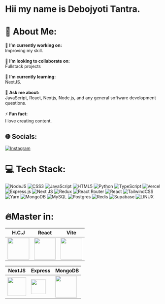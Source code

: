 # Hii my name is Debojyoti Tantra.
# 💫 About Me:
🔭 **I’m currently working on:**  <br>Improving my skill.<br><br>👯 **I’m looking to collaborate on:**  <br>Fullstack projects<br><br>🌱 **I’m currently learning:**  <br>NextJS.<br><br>💬 **Ask me about:**  <br>JavaScript, React, Nextjs, Node.js, and any general software development questions.<br><br>⚡ **Fun fact:**  <br>I love creating content.


## 🌐 Socials:
[![Instagram](https://img.shields.io/badge/Instagram-%23E4405F.svg?logo=Instagram&logoColor=white)](https://www.instagram.com/debojyoti_tantra/) 

# 💻 Tech Stack:
![NodeJS](https://img.shields.io/badge/node.js-6DA55F?style=for-the-badge&logo=node.js&logoColor=white)  ![CSS3](https://img.shields.io/badge/css3-%231572B6.svg?style=for-the-badge&logo=css3&logoColor=white) ![JavaScript](https://img.shields.io/badge/javascript-%23323330.svg?style=for-the-badge&logo=javascript&logoColor=%23F7DF1E) ![HTML5](https://img.shields.io/badge/html5-%23E34F26.svg?style=for-the-badge&logo=html5&logoColor=white)   ![Python](https://img.shields.io/badge/python-3670A0?style=for-the-badge&logo=python&logoColor=ffdd54)  ![TypeScript](https://img.shields.io/badge/typescript-%23007ACC.svg?style=for-the-badge&logo=typescript&logoColor=white) ![Vercel](https://img.shields.io/badge/vercel-%23000000.svg?style=for-the-badge&logo=vercel&logoColor=white)  ![Express.js](https://img.shields.io/badge/express.js-%23404d59.svg?style=for-the-badge&logo=express&logoColor=%2361DAFB) ![Next JS](https://img.shields.io/badge/Next-black?style=for-the-badge&logo=next.js&logoColor=white)  ![Redux](https://img.shields.io/badge/redux-%23593d88.svg?style=for-the-badge&logo=redux&logoColor=white)  ![React Router](https://img.shields.io/badge/React_Router-CA4245?style=for-the-badge&logo=react-router&logoColor=white) ![React](https://img.shields.io/badge/react-%2320232a.svg?style=for-the-badge&logo=react&logoColor=%2361DAFB) ![TailwindCSS](https://img.shields.io/badge/tailwindcss-%2338B2AC.svg?style=for-the-badge&logo=tailwind-css&logoColor=white) ![Yarn](https://img.shields.io/badge/yarn-%232C8EBB.svg?style=for-the-badge&logo=yarn&logoColor=white) ![MongoDB](https://img.shields.io/badge/MongoDB-%234ea94b.svg?style=for-the-badge&logo=mongodb&logoColor=white) ![MySQL](https://img.shields.io/badge/mysql-%2300f.svg?style=for-the-badge&logo=mysql&logoColor=white) ![Postgres](https://img.shields.io/badge/postgres-%23316192.svg?style=for-the-badge&logo=postgresql&logoColor=white) ![Redis](https://img.shields.io/badge/redis-%23DD0031.svg?style=for-the-badge&logo=redis&logoColor=white) 	![Supabase](https://img.shields.io/badge/Supabase-3ECF8E?style=for-the-badge&logo=supabase&logoColor=white) ![LINUX](https://img.shields.io/badge/Linux-FCC624?style=for-the-badge&logo=linux&logoColor=black) 

# 🔥Master in:
| H.C.J | React | Vite  |
|--|--|--|
| <img src="https://encrypted-tbn0.gstatic.com/images?q=tbn:ANd9GcRZULgn7jR5IH6sCNm5PjEnH1xTaSLFJLmx8w&s" height=70px > | <img src="https://encrypted-tbn0.gstatic.com/images?q=tbn:ANd9GcTKfxxgtvjoywpYYFjqCM2IByvFIxA6n40Wtw&s" height=70px > | <img src="https://th.bing.com/th/id/OIP.OWUxNWKn_02KOQ7ltyGsjQHaHa?w=500&h=500&dpr=1.9&pid=ImgDetMain" height=70px > |

| NextJS | Express | MongoDB |
|--|--|--|
| <img src="https://images.ctfassets.net/23aumh6u8s0i/6pjUKboBuFLvCKkE3esaFA/5f2101d6d2add5c615db5e98a553fc44/nextjs.jpeg" height=60px > | <img src="https://media.licdn.com/dms/image/D4D12AQEoYssSDR6VuA/article-cover_image-shrink_720_1280/0/1708761603252?e=2147483647&v=beta&t=Owpob53Sdv9TpYaKaAHsMunv-KD5t3kv25byg2UcTvw" height=47.4px > |  <img src="https://pbs.twimg.com/profile_images/1452637606559326217/GFz_P-5e_400x400.png" height=70px > |

